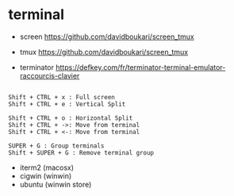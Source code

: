 # terminal


* screen
https://github.com/davidboukari/screen_tmux

* tmux
https://github.com/davidboukari/screen_tmux

* terminator
https://defkey.com/fr/terminator-terminal-emulator-raccourcis-clavier

```

Shift + CTRL + x : Full screen
Shift + CTRL + e : Vertical Split

Shift + CTRL + o : Horizontal Split
Shift + CTRL + ->: Move from terminal
Shift + CTRL + <-: Move from terminal

SUPER + G : Group terminals
Shift + SUPER + G : Remove terminal group
```

* iterm2 (macosx)
* cigwin (winwin)
* ubuntu (winwin store)
